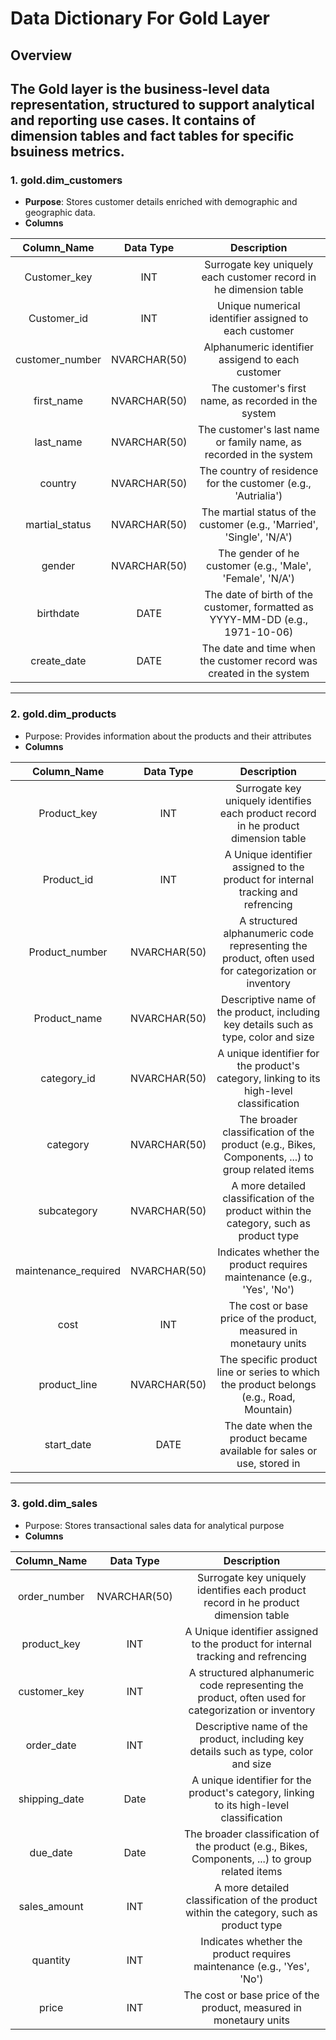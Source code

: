 # Data Dictionary For Gold Layer

## Overview 

The Gold layer is the business-level data representation, structured to support analytical and reporting use cases. It contains of **dimension tables** and **fact tables** for specific bsuiness metrics.
---
### 1. **gold.dim_customers**
- **Purpose**: Stores customer details enriched with demographic and geographic data.
- **Columns**

| Column_Name       | Data Type    | Description |
| :---:             | :--:         | :--: |
| Customer_key      | INT          | Surrogate key uniquely each customer record in he dimension table |
| Customer_id       | INT          | Unique numerical identifier assigned to each customer |
| customer_number   | NVARCHAR(50) | Alphanumeric identifier assigend to each customer |
| first_name        | NVARCHAR(50) | The customer's first name, as recorded in the system |
| last_name         | NVARCHAR(50) | The customer's last name or family name, as recorded in the system |
| country           | NVARCHAR(50) | The country of residence for the customer (e.g., 'Autrialia') |
| martial_status    | NVARCHAR(50) | The martial status of the customer (e.g., 'Married', 'Single', 'N/A') |
| gender            | NVARCHAR(50) | The gender of he customer (e.g., 'Male', 'Female', 'N/A') |
| birthdate         | DATE         | The date of birth of the customer, formatted as YYYY-MM-DD (e.g., 1971-10-06) |
|create_date        | DATE         | The date and time when the customer record was created in the system |

---

### 2. **gold.dim_products**
- Purpose: Provides information about the products and their attributes 
- **Columns**

| Column_Name           | Data Type    | Description |
| :--:                  | :--:         | :--: |
| Product_key           | INT          | Surrogate key uniquely identifies each product record in he product dimension table |
| Product_id            | INT          | A Unique identifier assigned to the product for internal tracking and refrencing |
| Product_number        | NVARCHAR(50) | A structured alphanumeric code representing the product, often used for categorization or inventory |
| Product_name          | NVARCHAR(50) | Descriptive name of the product, including key details such as type, color and size |
| category_id           | NVARCHAR(50) | A unique identifier for the product's category, linking to its high-level classification |
| category              | NVARCHAR(50) | The broader classification of the product (e.g., Bikes, Components, ...) to group related items |
| subcategory           | NVARCHAR(50) | A more detailed classification of the product within the category, such as product type |
| maintenance_required  | NVARCHAR(50) | Indicates whether the product requires maintenance (e.g., 'Yes', 'No') |
| cost                  | INT          | The cost or base price of the product, measured in monetaury units |
| product_line          | NVARCHAR(50) | The specific product line or series to which the product belongs (e.g., Road, Mountain) |
| start_date            | DATE         | The date when the product became available for sales or use, stored in |

---

### 3. **gold.dim_sales**
- Purpose: Stores transactional sales data for analytical purpose 
- **Columns**

| Column_Name     | Data Type    | Description |
| :--:            | :--:         | :--: |
| order_number    | NVARCHAR(50) | Surrogate key uniquely identifies each product record in he product dimension table |
| product_key     | INT          | A Unique identifier assigned to the product for internal tracking and refrencing |
| customer_key    | INT          | A structured alphanumeric code representing the product, often used for categorization or inventory |
| order_date      | INT          | Descriptive name of the product, including key details such as type, color and size |
| shipping_date   | Date         | A unique identifier for the product's category, linking to its high-level classification |
| due_date        | Date         | The broader classification of the product (e.g., Bikes, Components, ...) to group related items |
| sales_amount    | INT          | A more detailed classification of the product within the category, such as product type |
| quantity        | INT          | Indicates whether the product requires maintenance (e.g., 'Yes', 'No') |
| price           | INT          | The cost or base price of the product, measured in monetaury units |
